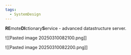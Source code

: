 ```yaml
---
tags:
  - SystemDesign
---
```

**RE**mote**DI**ctionary**S**ervice - advanced datastructure server.

![[Pasted image 20250310082100.png]]

![[Pasted image 20250310082200.png]]

